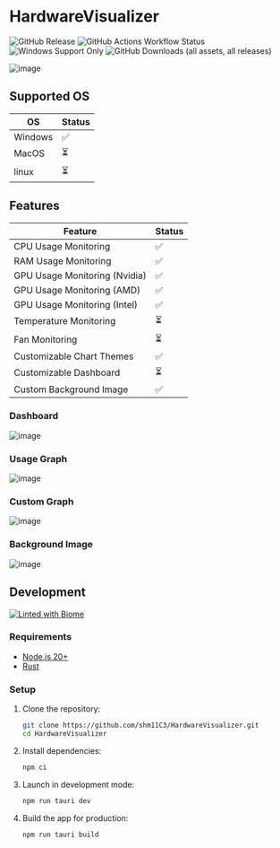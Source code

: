 # HardwareVisualizer

<p align="left">
  <img alt="GitHub Release" src="https://img.shields.io/github/v/release/shm11C3/HardwareVisualizer?&display_name=release">
  <img alt="GitHub Actions Workflow Status" src="https://img.shields.io/github/actions/workflow/status/shm11C3/HardwareVisualizer/publish.yaml">
  <img alt="Windows Support Only" src="https://img.shields.io/badge/platform-Windows-blue?logo=windows">
  <img alt="GitHub Downloads (all assets, all releases)" src="https://img.shields.io/github/downloads/shm11C3/HardwareVisualizer/total">
</p>

![image](https://github.com/user-attachments/assets/c474a132-5768-4046-9703-766e74ee3e66)

## Supported OS
| OS                       | Status |
| ----------------------------- | ------ |
| Windows          | ✅     |
| MacOS          |  ⏳    |
| linux |   ⏳   |


## Features

| Feature                       | Status |
| ----------------------------- | ------ |
| CPU Usage Monitoring          | ✅     |
| RAM Usage Monitoring          | ✅     |
| GPU Usage Monitoring (Nvidia) | ✅     |
| GPU Usage Monitoring (AMD)    | ✅     |
| GPU Usage Monitoring (Intel)  | ✅     |
| Temperature Monitoring        | ⏳     |
| Fan Monitoring                | ⏳     |
| Customizable Chart Themes     | ✅     |
| Customizable Dashboard        | ⏳     |
| Custom Background Image  | ✅     |

### Dashboard

![image](https://github.com/user-attachments/assets/9a2bf54f-d6e5-4c20-b0e4-f249fd5b8433)

### Usage Graph

![image](https://github.com/user-attachments/assets/ef3e1630-e567-47a1-a437-f9a3981dd587)


### Custom Graph

![image](https://github.com/user-attachments/assets/814eff68-9190-4c39-a67d-a7458778ec95)

### Background Image

![image](https://github.com/user-attachments/assets/6ab09e8a-ebef-449a-b73f-07ae44626e20)


## Development

[![Linted with Biome](https://img.shields.io/badge/Linted_with-Biome-60a5fa?style=flat&logo=biome)](https://biomejs.dev)

### Requirements

- [Node.js 20+](https://nodejs.org/)
- [Rust](https://www.rust-lang.org/)

### Setup

1. Clone the repository:

   ```bash
   git clone https://github.com/shm11C3/HardwareVisualizer.git
   cd HardwareVisualizer
   ```

2. Install dependencies:

   ```bash
   npm ci
   ```

3. Launch in development mode:

   ```bash
   npm run tauri dev
   ```

4. Build the app for production:

   ```bash
   npm run tauri build
   ```
